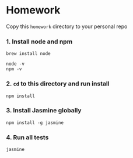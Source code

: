 # Homework

Copy this `homework` directory to your personal repo

### 1. Install node and npm

```
brew install node
```

```
node -v
npm -v
```

### 2. `cd` to this directory and run install

```
npm install
```

### 3. Install Jasmine globally

```
npm install -g jasmine
```

### 4. Run all tests

```
jasmine
```
